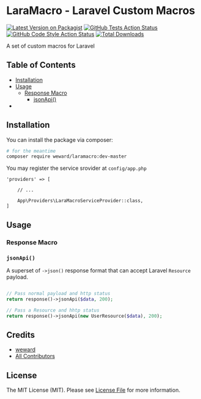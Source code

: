 
# LaraMacro - Laravel Custom Macros

[![Latest Version on Packagist](https://img.shields.io/packagist/v/weward/laramacro.svg?style=flat-square)](https://packagist.org/packages/weward/laramacro)
[![GitHub Tests Action Status](https://img.shields.io/github/actions/workflow/status/weward/laramacro/run-tests.yml?branch=main&label=tests&style=flat-square)](https://github.com/weward/laramacro/actions?query=workflow%3Arun-tests+branch%3Amain)
[![GitHub Code Style Action Status](https://img.shields.io/github/actions/workflow/status/weward/laramacro/fix-php-code-style-issues.yml?branch=main&label=code%20style&style=flat-square)](https://github.com/weward/laramacro/actions?query=workflow%3A"Fix+PHP+code+style+issues"+branch%3Amain)
[![Total Downloads](https://img.shields.io/packagist/dt/weward/laramacro.svg?style=flat-square)](https://packagist.org/packages/weward/laramacro)

A set of custom macros for Laravel


## Table of Contents
- [Installation](#installation)
- [Usage](#usage)
    - [Response Macro](#response-macro)
        - [jsonApi()](#jsonapi)
-


## Installation

You can install the package via composer:

```bash
# for the meantime
composer require weward/laramacro:dev-master 
```

You may register the service srovider at `config/app.php` 

```
'providers' => [

    // ...

    App\Providers\LaraMacroServiceProvider::class,
]

```

## Usage

### Response Macro



### `jsonApi()`

A superset of `->json()` response format that can accept Laravel `Resource` payload.

```php

// Pass normal payload and http status
return response()->jsonApi($data, 200);

// Pass a Resource and hhtp status
return response()->jsonApi(new UserResource($data), 200);

```



## Credits

- [weward](https://github.com/weward)
- [All Contributors](../../contributors)

## License

The MIT License (MIT). Please see [License File](LICENSE.md) for more information.
